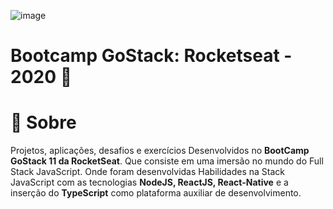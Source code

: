 ![image](https://user-images.githubusercontent.com/61753821/107787699-36c90900-6d2e-11eb-97ef-ace8ee249696.png)


# Bootcamp GoStack: Rocketseat - 2020 🚀

<h1>📝 Sobre</h1>

Projetos, aplicações, desafios e exercícios Desenvolvidos no **BootCamp GoStack 11 da RocketSeat**. Que consiste em uma imersão no mundo do Full Stack JavaScript. Onde foram desenvolvidas Habilidades na Stack JavaScript com as tecnologias **NodeJS, ReactJS, React-Native** e a inserção do **TypeScript** como plataforma auxiliar de desenvolvimento. 
